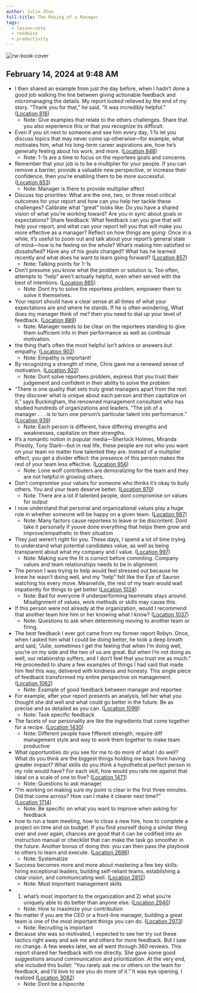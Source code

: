 ```yaml
---
author: Julie Zhuo
full-title: The Making of a Manager
tags:
  - lesson-note
  - readwise
  - productivity
---
```

![rw-book-cover](https://images-na.ssl-images-amazon.com/images/I/41SKhBKxy9L._SL200_.jpg)

## February 14, 2024 at 9:48 AM
- I then shared an example from just the day before, when I hadn’t done a good job walking the line between giving actionable feedback and micromanaging the details. My report looked relieved by the end of my story. “Thank you for that,” he said. “It was incredibly helpful.” ([Location 816](https://readwise.io/to_kindle?action=open&asin=B079WNPRL2&location=816))
    - Note: Give examples that relate to the others challenges. Share that you also experience this or that you recognize its difficult.
- Even if you sit next to someone and see him every day, 1:1s let you discuss topics that may never come up otherwise—for example, what motivates him, what his long-term career aspirations are, how he’s generally feeling about his work, and more. ([Location 848](https://readwise.io/to_kindle?action=open&asin=B079WNPRL2&location=848))
    - Note: 1-1s are a time to focus on the reportees goals and concerns.
- Remember that your job is to be a multiplier for your people. If you can remove a barrier, provide a valuable new perspective, or increase their confidence, then you’re enabling them to be more successful. ([Location 853](https://readwise.io/to_kindle?action=open&asin=B079WNPRL2&location=853))
    - Note: Manager is there to provide multiplier affect
- Discuss top priorities: What are the one, two, or three most critical outcomes for your report and how can you help her tackle these challenges? Calibrate what “great” looks like: Do you have a shared vision of what you’re working toward? Are you in sync about goals or expectations? Share feedback: What feedback can you give that will help your report, and what can your report tell you that will make you more effective as a manager? Reflect on how things are going: Once in a while, it’s useful to zoom out and talk about your report’s general state of mind—how is he feeling on the whole? What’s making him satisfied or dissatisfied? Have any of his goals changed? What has he learned recently and what does he want to learn going forward? ([Location 857](https://readwise.io/to_kindle?action=open&asin=B079WNPRL2&location=857))
    - Note: Talking points for 1-1s
- Don’t presume you know what the problem or solution is. Too often, attempts to “help” aren’t actually helpful, even when served with the best of intentions. ([Location 865](https://readwise.io/to_kindle?action=open&asin=B079WNPRL2&location=865))
    - Note: Dont try to solve the reportees problem, empowerr them to solve it themselves.
- Your report should have a clear sense at all times of what your expectations are and where he stands. If he is often wondering, What does my manager think of me? then you need to dial up your level of feedback. ([Location 889](https://readwise.io/to_kindle?action=open&asin=B079WNPRL2&location=889))
    - Note: Manager needs to be clear on the reportees standing to give them sufficient info in their performance as well as continual motivation.
- the thing that’s often the most helpful isn’t advice or answers but empathy. ([Location 902](https://readwise.io/to_kindle?action=open&asin=B079WNPRL2&location=902))
    - Note: Empathy is important!
- By recognizing a strength of mine, Chris gave me a renewed sense of motivation. ([Location 922](https://readwise.io/to_kindle?action=open&asin=B079WNPRL2&location=922))
    - Note: Dont solve reportees problem, express that you trust their judgement and confident in their ability to solve the problem
- “There is one quality that sets truly great managers apart from the rest: they discover what is unique about each person and then capitalize on it,” says Buckingham, the renowned management consultant who has studied hundreds of organizations and leaders. “The job of a manager . . . is to turn one person’s particular talent into performance.” ([Location 939](https://readwise.io/to_kindle?action=open&asin=B079WNPRL2&location=939))
    - Note: Each person is different, have differing strengths and weaknesses, capitalize on their strengths.
- It’s a romantic notion in popular media—Sherlock Holmes, Miranda Priestly, Tony Stark—but in real life, these people are not who you want on your team no matter how talented they are. Instead of a multiplier effect, you get a divider effect: the presence of this person makes the rest of your team less effective. ([Location 956](https://readwise.io/to_kindle?action=open&asin=B079WNPRL2&location=956))
    - Note: Lone wolf contributers are demoralizing for the team and they are not helpful in growing others.
- Don’t compromise your values for someone who thinks it’s okay to bully others. You and your team deserve better. ([Location 970](https://readwise.io/to_kindle?action=open&asin=B079WNPRL2&location=970))
    - Note: There are a lot if talented people, dont compromise on values for output
- I now understand that personal and organizational values play a huge role in whether someone will be happy on a given team. ([Location 987](https://readwise.io/to_kindle?action=open&asin=B079WNPRL2&location=987))
    - Note: Many factors cause reportees to leave or be discontent. Dont take it personally if youve done everything that helps them grow and improve/empathetic to their situation
- They just weren’t right for you. These days, I spend a lot of time trying to understand what potential candidates value, as well as being transparent about what my company and I value. ([Location 997](https://readwise.io/to_kindle?action=open&asin=B079WNPRL2&location=997))
    - Note: Making sure the fit is correct before commiting. Company values and team relationships needs to be in alignment.
- The person I was trying to help would feel stressed out because he knew he wasn’t doing well, and my “help” felt like the Eye of Sauron watching his every move. Meanwhile, the rest of my team would wait impatiently for things to get better ([Location 1024](https://readwise.io/to_kindle?action=open&asin=B079WNPRL2&location=1024))
    - Note: Bad for everyone if underperforming teammate stays around. Misalignment of values, work methods or skills may cause this.
- If this person were not already at the organization, would I recommend that another team hire him or her knowing what I know? ([Location 1037](https://readwise.io/to_kindle?action=open&asin=B079WNPRL2&location=1037))
    - Note: Questions to ask when determining moving to another team or firing.
- The best feedback I ever got came from my former report Robyn. Once, when I asked him what I could be doing better, he took a deep breath and said, “Julie, sometimes I get the feeling that when I’m doing well, you’re on my side and the two of us are great. But when I’m not doing as well, our relationship suffers, and I don’t feel that you trust me as much.” He proceeded to share a few examples of things I had said that made him feel this way, delivered with kindness and honesty. This single piece of feedback transformed my entire perspective on management. ([Location 1062](https://readwise.io/to_kindle?action=open&asin=B079WNPRL2&location=1062))
    - Note: Example of good feedback between manager and reportee
- For example, after your report presents an analysis, tell her what you thought she did well and what could go better in the future. Be as precise and as detailed as you can. ([Location 1099](https://readwise.io/to_kindle?action=open&asin=B079WNPRL2&location=1099))
    - Note: Task specific feedback
- The facets of our personality are like the ingredients that come together for a recipe. ([Location 1430](https://readwise.io/to_kindle?action=open&asin=B079WNPRL2&location=1430))
    - Note: Different people have fifferent strength, require diff management style and way to work them together to make team productive
- What opportunities do you see for me to do more of what I do well? What do you think are the biggest things holding me back from having greater impact? What skills do you think a hypothetical perfect person in my role would have? For each skill, how would you rate me against that ideal on a scale of one to five? ([Location 1471](https://readwise.io/to_kindle?action=open&asin=B079WNPRL2&location=1471))
    - Note: Questions to ask manager
- “I’m working on making sure my point is clear in the first three minutes. Did that come across? How can I make it clearer next time?” ([Location 1714](https://readwise.io/to_kindle?action=open&asin=B079WNPRL2&location=1714))
    - Note: Be specific on what you want to improve when asking for feedback
- how to run a team meeting, how to close a new hire, how to complete a project on time and on budget. If you find yourself doing a similar thing over and over again, chances are good that it can be codified into an instruction manual or checklist that can make the task go smoother in the future. Another bonus of doing this: you can then pass the playbook to others to learn and execute. ([Location 2696](https://readwise.io/to_kindle?action=open&asin=B079WNPRL2&location=2696))
    - Note: Systematize
- Success becomes more and more about mastering a few key skills: hiring exceptional leaders, building self-reliant teams, establishing a clear vision, and communicating well. ([Location 2812](https://readwise.io/to_kindle?action=open&asin=B079WNPRL2&location=2812))
    - Note: Most important management skills
- 1) what’s most important to the organization and 2) what you’re uniquely able to do better than anyone else. ([Location 2940](https://readwise.io/to_kindle?action=open&asin=B079WNPRL2&location=2940))
    - Note: How to maximize your contribution
- No matter if you are the CEO or a front-line manager, building a great team is one of the most important things you can do. ([Location 2973](https://readwise.io/to_kindle?action=open&asin=B079WNPRL2&location=2973))
    - Note: Recruiting is important
- Because she was so motivated, I expected to see her try out these tactics right away and ask me and others for more feedback. But I saw no change. A few weeks later, we all went through 360 reviews. This report shared her feedback with me directly. She gave some good suggestions around communication and prioritization. At the very end, she included this bullet: “You rarely ask me or others on the team for feedback, and I’d love to see you do more of it.” It was eye opening. I realized ([Location 3082](https://readwise.io/to_kindle?action=open&asin=B079WNPRL2&location=3082))
    - Note: Dont be a hipocrite
